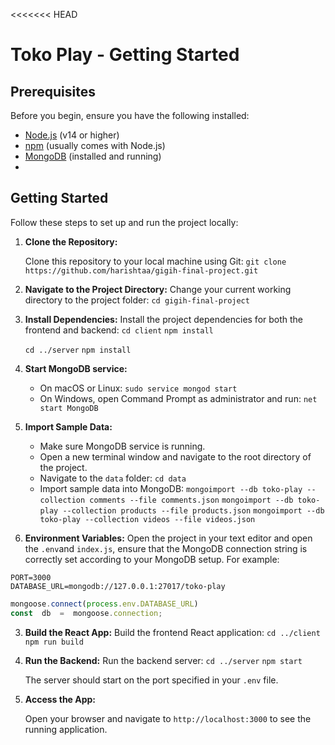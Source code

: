 <<<<<<< HEAD

# Toko Play - Getting Started
## Prerequisites
Before you begin, ensure you have the following installed:
- [Node.js](https://nodejs.org/) (v14 or higher)
-  [npm](https://www.npmjs.com/get-npm) (usually comes with Node.js)
-  [MongoDB](https://www.mongodb.com/try/download/community) (installed and running)
- 

##  Getting Started
Follow these steps to set up and run the project locally:

1.  **Clone the Repository:**
    
    Clone this repository to your local machine using Git:
    `git clone https://github.com/harishtaa/gigih-final-project.git` 
    
2.  **Navigate to the Project Directory:**
    Change your current working directory to the project folder:
    `cd gigih-final-project`
    
1.  **Install Dependencies:**
    Install the project dependencies for both the frontend and backend:
    `cd client`
    `npm install`
    
    `cd ../server`
   `npm install` 
   
1.  **Start MongoDB service:**
    -   On macOS or Linux:
        `sudo service mongod start` 
    -   On Windows, open Command Prompt as administrator and run:
        `net start MongoDB` 
        
2.  **Import Sample Data:**
    -   Make sure MongoDB service is running.
    -   Open a new terminal window and navigate to the root directory of the project.
    -  Navigate to the `data` folder: `cd data `
    -   Import sample data into MongoDB:
     `mongoimport --db toko-play --collection comments --file comments.json`
     `mongoimport --db toko-play --collection products --file products.json`
     `mongoimport --db toko-play --collection videos --file videos.json`

2.  **Environment Variables:**
    Open the project in your text editor and open the `.env`and `index.js`, ensure that the MongoDB connection string is correctly set according to your MongoDB setup. For example:

```.env
PORT=3000
DATABASE_URL=mongodb://127.0.0.1:27017/toko-play
``` 
```javascript I'm A tab 
mongoose.connect(process.env.DATABASE_URL)
const  db  =  mongoose.connection;
 ```
3.  **Build the React App:**
    Build the frontend React application:
    `cd ../client`
    `npm run build` 
    
4.  **Run the Backend:**
    Run the backend server:
    `cd ../server`
    `npm start` 
    
    The server should start on the port specified in your `.env` file.
    
5.  **Access the App:**
    
    Open your browser and navigate to `http://localhost:3000` to see the running application.
